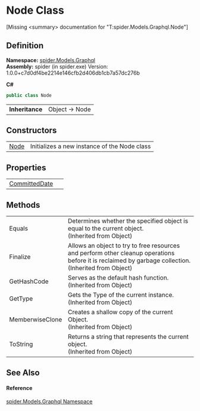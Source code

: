 # Node Class


\[Missing &lt;summary&gt; documentation for "T:spider.Models.Graphql.Node"\]



## Definition
**Namespace:** <a href="a7324a28-4f46-beaa-9269-26a8fa385391">spider.Models.Graphql</a>  
**Assembly:** spider (in spider.exe) Version: 1.0.0+c7d0df4be2214e146cfb2d406db1cb7a57dc276b

**C#**
``` C#
public class Node
```

<table><tr><td><strong>Inheritance</strong></td><td>Object  →  Node</td></tr>
</table>



## Constructors
<table>
<tr>
<td><a href="f5ad5813-9523-4bf8-b2bf-9e4c9d29b239">Node</a></td>
<td>Initializes a new instance of the Node class</td></tr>
</table>

## Properties
<table>
<tr>
<td><a href="83ed6127-af7c-8e3e-6001-33b88112dd56">CommittedDate</a></td>
<td> </td></tr>
</table>

## Methods
<table>
<tr>
<td>Equals</td>
<td>Determines whether the specified object is equal to the current object.<br />(Inherited from Object)</td></tr>
<tr>
<td>Finalize</td>
<td>Allows an object to try to free resources and perform other cleanup operations before it is reclaimed by garbage collection.<br />(Inherited from Object)</td></tr>
<tr>
<td>GetHashCode</td>
<td>Serves as the default hash function.<br />(Inherited from Object)</td></tr>
<tr>
<td>GetType</td>
<td>Gets the Type of the current instance.<br />(Inherited from Object)</td></tr>
<tr>
<td>MemberwiseClone</td>
<td>Creates a shallow copy of the current Object.<br />(Inherited from Object)</td></tr>
<tr>
<td>ToString</td>
<td>Returns a string that represents the current object.<br />(Inherited from Object)</td></tr>
</table>

## See Also


#### Reference
<a href="a7324a28-4f46-beaa-9269-26a8fa385391">spider.Models.Graphql Namespace</a>  
